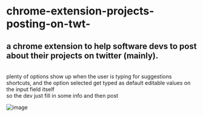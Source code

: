 # chrome-extension-projects-posting-on-twt-
## a chrome extension to help software devs to post about their projects on twitter (mainly).
<br>
plenty of options show up when the user is typing for suggestions shortcuts, and the option selected get typed as default editable values on the input field itself
<br>
so the dev just fill in some info and then post
<br>

![image](https://github.com/Ebrahim-Ramadan/chrome-extension-projects-posting-on-twt/assets/65041082/ee6ee788-57e5-422f-a77d-6c14a527275d)
<br>
